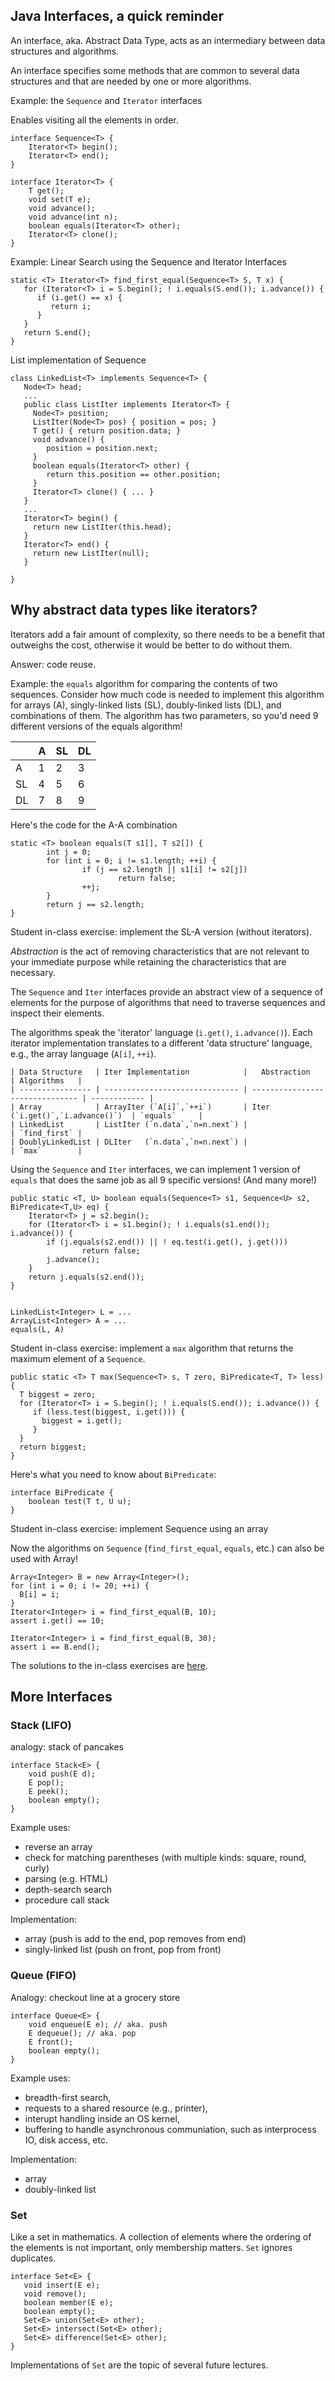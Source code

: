 ## Java Interfaces, a quick reminder

An interface, aka. Abstract Data Type, acts as an intermediary between
data structures and algorithms.

An interface specifies some methods that are common to several
data structures and that are needed by one or more algorithms.

Example: the `Sequence` and `Iterator` interfaces

Enables visiting all the elements in order.

    interface Sequence<T> {
        Iterator<T> begin();
        Iterator<T> end();
    }

    interface Iterator<T> {
        T get();
        void set(T e);
        void advance();
        void advance(int n);
        boolean equals(Iterator<T> other);
        Iterator<T> clone();
    }

Example: Linear Search using the Sequence and Iterator Interfaces

    static <T> Iterator<T> find_first_equal(Sequence<T> S, T x) {
       for (Iterator<T> i = S.begin(); ! i.equals(S.end()); i.advance()) {
          if (i.get() == x) {
             return i;
          }
       }
       return S.end();
    }

List implementation of Sequence 

    class LinkedList<T> implements Sequence<T> {
       Node<T> head;
       ...
       public class ListIter implements Iterator<T> {
	     Node<T> position;
		 ListIter(Node<T> pos) { position = pos; }
		 T get() { return position.data; }
		 void advance() { 
		    position = position.next;
		 }
		 boolean equals(Iterator<T> other) {
		    return this.position == other.position;
		 }
		 Iterator<T> clone() { ... }
	   }
       ...
       Iterator<T> begin() {
	     return new ListIter(this.head);
	   }
       Iterator<T> end() {
	     return new ListIter(null);
	   }
	   
    }

## Why abstract data types like iterators?

Iterators add a fair amount of complexity, so there needs to be a
benefit that outweighs the cost, otherwise it would be better to do
without them.

Answer: code reuse.

Example: the `equals` algorithm for comparing the contents of two
sequences. Consider how much code is needed to implement this
algorithm for arrays (A), singly-linked lists (SL), doubly-linked
lists (DL), and combinations of them.  The algorithm has two
parameters, so you'd need 9 different versions of the equals
algorithm!

|     |  A  |  SL |  DL |
| --- | --- | --- | --- |
| A   |  1  |  2  |  3  |
| SL  |  4  |  5  |  6  |
| DL  |  7  |  8  |  9  |

Here's the code for the A-A combination

    static <T> boolean equals(T s1[], T s2[]) {
            int j = 0; 
            for (int i = 0; i != s1.length; ++i) {
                    if (j == s2.length || s1[i] != s2[j])
                            return false;
                    ++j;
            }
            return j == s2.length;
    }

Student in-class exercise: implement the SL-A version (without iterators).

*Abstraction* is the act of removing characteristics that are not
relevant to your immediate purpose while retaining the characteristics
that are necessary.

The `Sequence` and `Iter` interfaces provide an abstract view of a
sequence of elements for the purpose of algorithms that need to
traverse sequences and inspect their elements.

The algorithms speak the 'iterator' language (`i.get()`, `i.advance()`).
Each iterator implementation translates to a different 'data structure' language,
e.g., the array language (`A[i]`, `++i`).

    | Data Structure   | Iter Implementation            |   Abstraction                   | Algorithms   |
    | ---------------- | ------------------------------ | ------------------------------- | ------------ |
    | Array            | ArrayIter (`A[i]`,`++i`)       | Iter (`i.get()`,`i.advance()`)  | `equals`     |
    | LinkedList       | ListIter (`n.data`,`n=n.next`) |                                 | `find_first` |
    | DoublyLinkedList | DLIter   (`n.data`,`n=n.next`) |                                 | `max`        |

Using the `Sequence` and `Iter` interfaces, we can implement 1 version
of `equals` that does the same job as all 9 specific versions! (And
many more!)

    public static <T, U> boolean equals(Sequence<T> s1, Sequence<U> s2, BiPredicate<T,U> eq) {
        Iterator<T> j = s2.begin();
        for (Iterator<T> i = s1.begin(); ! i.equals(s1.end()); i.advance()) {
            if (j.equals(s2.end()) || ! eq.test(i.get(), j.get()))
                    return false;
            j.advance();
        }
        return j.equals(s2.end());
    }


    LinkedList<Integer> L = ...
    ArrayList<Integer> A = ...
    equals(L, A)

Student in-class exercise: implement a `max` algorithm that returns the maximum
element of a `Sequence`.

    public static <T> T max(Sequence<T> s, T zero, BiPredicate<T, T> less) {
      T biggest = zero;
      for (Iterator<T> i = S.begin(); ! i.equals(S.end()); i.advance()) {
         if (less.test(biggest, i.get())) {
           biggest = i.get();
         }
      }
      return biggest;
    }

Here's what you need to know about `BiPredicate`:

    interface BiPredicate {
	    boolean test(T t, U u);
	}
    
Student in-class exercise: implement Sequence using an array


Now the algorithms on `Sequence` (`find_first_equal`, `equals`, etc.)  can
also be used with Array!

    Array<Integer> B = new Array<Integer>();
    for (int i = 0; i != 20; ++i) {
      B[i] = i;
    }
    Iterator<Integer> i = find_first_equal(B, 10);
    assert i.get() == 10;

    Iterator<Integer> i = find_first_equal(B, 30);
    assert i == B.end();

The solutions to the in-class exercises are [here](./interfaces-solutions.md).

## More Interfaces

### Stack (LIFO)

analogy: stack of pancakes

	interface Stack<E> {
		void push(E d);
		E pop();
		E peek();
		boolean empty();
	}

Example uses: 

* reverse an array
* check for matching parentheses (with multiple kinds: square, round, curly)
* parsing (e.g. HTML)
* depth-search search
* procedure call stack

Implementation:

* array (push is add to the end, pop removes from end)
* singly-linked list (push on front, pop from front)

### Queue (FIFO)

Analogy: checkout line at a grocery store 

	interface Queue<E> {
		void enqueue(E e); // aka. push
		E dequeue(); // aka. pop
		E front();
		boolean empty();
	}

Example uses: 

* breadth-first search, 
* requests to a shared resource (e.g., printer),
* interupt handling inside an OS kernel, 
* buffering to handle asynchronous communiation, such as interprocess IO,
	disk access, etc.

Implementation: 

* array
* doubly-linked list

### Set

Like a set in mathematics. A collection of elements where the ordering
of the elements is not important, only membership matters.
`Set` ignores duplicates.

	interface Set<E> {
	   void insert(E e);
	   void remove();
	   boolean member(E e);
	   boolean empty();
	   Set<E> union(Set<E> other);
	   Set<E> intersect(Set<E> other);
	   Set<E> difference(Set<E> other);
	}

Implementations of `Set` are the topic of several future lectures.
